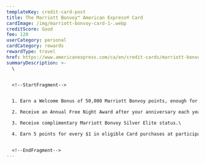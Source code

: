 ```yaml
---
templateKey: credit-card-post
title: The Marriott Bonvoy™ American Express® Card
cardImage: /img/marriott-bonvoy-card-1-.webp
creditScore: Good
fee: 120
userCategory: personal
cardCategory: rewards
rewardType: travel
href: https://www.americanexpress.com/ca/en/credit-cards/marriott-bonvoy-card/
summaryDescription: >-
  \


  <!--StartFragment-->


  1. Earn a Welcome Bonus of 50,000 Marriott Bonvoy points, enough for 3 free nights at a Category 2 hotel\

  2. Receive an Annual Free Night Award after your anniversary each year\

  3. Receive complimentary Marriott Bonvoy Silver Elite status.\

  4. Earn 5 points for every $1 in eligible Card purchases at participating Marriott Bonvoy properties. Plus earn 2 points for every $1 in all other Card purchases


  <!--EndFragment-->
---
```

